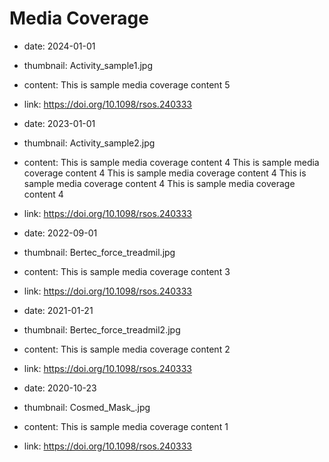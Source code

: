 # Media Coverage

- date: 2024-01-01
- thumbnail: Activity_sample1.jpg
- content: This is sample media coverage content 5
- link: https://doi.org/10.1098/rsos.240333

- date: 2023-01-01
- thumbnail: Activity_sample2.jpg
- content: This is sample media coverage content 4 This is sample media coverage content 4 This is sample media coverage content 4 This is sample media coverage content 4 This is sample media coverage content 4
- link: https://doi.org/10.1098/rsos.240333

- date: 2022-09-01
- thumbnail: Bertec_force_treadmil.jpg
- content: This is sample media coverage content 3
- link: https://doi.org/10.1098/rsos.240333

- date: 2021-01-21
- thumbnail: Bertec_force_treadmil2.jpg
- content: This is sample media coverage content 2
- link: https://doi.org/10.1098/rsos.240333

- date: 2020-10-23
- thumbnail: Cosmed_Mask_.jpg
- content: This is sample media coverage content 1
- link: https://doi.org/10.1098/rsos.240333